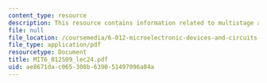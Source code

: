 ```yaml
---
content_type: resource
description: This resource contains information related to multistage amplifiers.
file: null
file_location: /coursemedia/6-012-microelectronic-devices-and-circuits-spring-2009/ae8671dac065308b639051497096a84a_MIT6_012S09_lec24.pdf
file_type: application/pdf
resourcetype: Document
title: MIT6_012S09_lec24.pdf
uid: ae8671da-c065-308b-6390-51497096a84a
---
```

